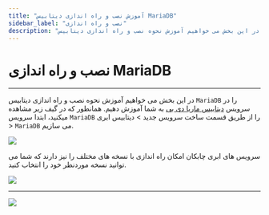 ```yaml
---
title: "آموزش نصب و راه اندازی دیتابیس MariaDB"
sidebar_label: "نصب و راه اندازی"
description: "در این بخش می خواهیم آموزش نحوه نصب و راه اندازی دیتابیس MariaDB سرویس ابری ماریا دی بی به شما آموزش دهیم."
---
```


# نصب و راه اندازی MariaDB
---

در این بخش می خواهیم آموزش نحوه نصب و راه اندازی دیتابیس `MariaDB` را در سرویس [ دیتابیس ماریا دی بی](https://chabokan.net/services/mariadb/) به شما آموزش دهیم.
همانطور که در گیف زیر مشاهده میکنید، ابتدا سرویس `MariaDB` را از طریق قسمت ساخت سرویس جدید > دیتابیس ابری > `MariaDB` می سازیم.

![](https://s1.chabokan.net/docs/gifs/mariadb-install.gif)

سرویس های ابری چابکان امکان راه اندازی با نسخه های مختلف را نیز دارند که شما می توانید نسخه موردنظر خود را انتخاب کنید.

![](https://s1.chabokan.net/docs/images/mariadb-start.png)

---
<a href="https://hub.chabokan.net/fa/services/create/mariadb" ><img src="https://s1.chabokan.net/docs/images/mariadb-banner.png" /></a>